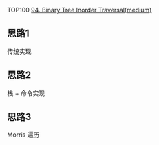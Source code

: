 TOP100
[94. Binary Tree Inorder Traversal(medium)](https://leetcode.com/problems/binary-tree-inorder-traversal/description/)

## 思路1
传统实现


## 思路2
栈 + 命令实现

## 思路3
Morris 遍历
